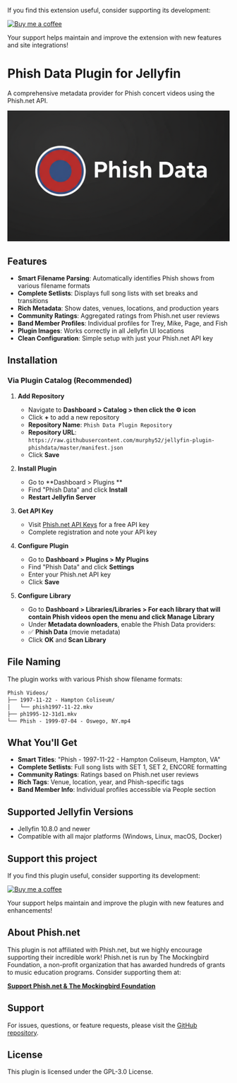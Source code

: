 If you find this extension useful, consider supporting its development:

[![Buy me a coffee](https://img.buymeacoffee.com/button-api/?text=Buy%20me%20a%20coffee&emoji=&slug=murphy52&button_colour=FFDD00&font_colour=000000&font_family=Cookie&outline_colour=000000&coffee_colour=ffffff)](https://www.buymeacoffee.com/murphy52)

Your support helps maintain and improve the extension with new features and site integrations!

# Phish Data Plugin for Jellyfin

A comprehensive metadata provider for Phish concert videos using the Phish.net API. 

![Phish Data Jellyfin Plugin](https://github.com/murphy52/jellyfin-plugin-phishdata/blob/master/thumb.png)

## Features

- **Smart Filename Parsing**: Automatically identifies Phish shows from various filename formats
- **Complete Setlists**: Displays full song lists with set breaks and transitions
- **Rich Metadata**: Show dates, venues, locations, and production years
- **Community Ratings**: Aggregated ratings from Phish.net user reviews
- **Band Member Profiles**: Individual profiles for Trey, Mike, Page, and Fish
- **Plugin Images**: Works correctly in all Jellyfin UI locations
- **Clean Configuration**: Simple setup with just your Phish.net API key

## Installation

### Via Plugin Catalog (Recommended)

1. **Add Repository**
   - Navigate to **Dashboard > Catalog > then click the ⚙️ icon**
   - Click **+** to add a new repository
   - **Repository Name**: `Phish Data Plugin Repository`
   - **Repository URL**: `https://raw.githubusercontent.com/murphy52/jellyfin-plugin-phishdata/master/manifest.json`
   - Click **Save**

2. **Install Plugin**
   - Go to **Dashboard > Plugins **
   - Find "Phish Data" and click **Install**
   - **Restart Jellyfin Server**

3. **Get API Key**
   - Visit [Phish.net API Keys](https://phish.net/api/keys) for a free API key
   - Complete registration and note your API key

4. **Configure Plugin**
   - Go to **Dashboard > Plugins > My Plugins**
   - Find "Phish Data" and click **Settings**
   - Enter your Phish.net API key
   - Click **Save**

5. **Configure Library**
   - Go to **Dashboard > Libraries/Libraries > For each library that will contain Phish videos open the menu and click Manage Library**
   - Under **Metadata downloaders**, enable the Phish Data providers:
   - ✅ **Phish Data** (movie metadata)
   - Click **OK** and **Scan Library**

## File Naming

The plugin works with various Phish show filename formats:

```
Phish Videos/
├── 1997-11-22 - Hampton Coliseum/
│   └── phish1997-11-22.mkv
├── ph1995-12-31d1.mkv
└── Phish - 1999-07-04 - Oswego, NY.mp4
```

## What You'll Get

- **Smart Titles**: "Phish - 1997-11-22 - Hampton Coliseum, Hampton, VA"
- **Complete Setlists**: Full song lists with SET 1, SET 2, ENCORE formatting
- **Community Ratings**: Ratings based on Phish.net user reviews
- **Rich Tags**: Venue, location, year, and Phish-specific tags
- **Band Member Info**: Individual profiles accessible via People section

## Supported Jellyfin Versions

- Jellyfin 10.8.0 and newer
- Compatible with all major platforms (Windows, Linux, macOS, Docker)

## Support this project

If you find this plugin useful, consider supporting its development:

[![Buy me a coffee](https://img.buymeacoffee.com/button-api/?text=Buy%20me%20a%20coffee&emoji=&slug=murphy52&button_colour=FFDD00&font_colour=000000&font_family=Cookie&outline_colour=000000&coffee_colour=ffffff)](https://www.buymeacoffee.com/murphy52)

Your support helps maintain and improve the plugin with new features and enhancements!

## About Phish.net

This plugin is not affiliated with Phish.net, but we highly encourage supporting their incredible work! Phish.net is run by The Mockingbird Foundation, a non-profit organization that has awarded hundreds of grants to music education programs. Consider supporting them at:

**[Support Phish.net & The Mockingbird Foundation](https://donate.mbird.org/forms/mbird-donations-via-the-phishnet-frontpage)**

## Support

For issues, questions, or feature requests, please visit the [GitHub repository](https://github.com/murphy52/jellyfin-plugin-phishdata).

## License

This plugin is licensed under the GPL-3.0 License.
